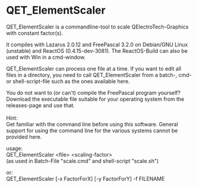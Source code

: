 # QET_ElementScaler

QET_ElementScaler is a commandline-tool to scale QElectroTech-Graphics with constant factor(s).

It compiles with Lazarus 2.0.12 and FreePascal 3.2.0 on Debian/GNU Linux (unstable) and ReactOS (0.4.15-dev-3081).
The ReactOS-Build can also be used with Win in a cmd-window.<br>

QET_ElementScaler can process one file at a time.
If you want to edit all files in a directory, you need to call QET_ElementScaler from a batch-, cmd- or shell-script-file such as the ones available here.<br>

You do not want to (or can't) compile the FreePascal program yourself? Download the executable file suitable for your operating system from the releases-page and use that.<br><br>
Hint: <br>
Get familiar with the command line before using this software.
General support for using the command line for the various systems cannot be provided here.



usage:<br>
QET_ElementScaler  &lt;file&gt;  &lt;scaling-factor&gt; <br>
(as used in Batch-File &quot;scale.cmd&quot; and shell-script &quot;scale.sh&quot;)

or:<br>
QET_ElementScaler [-x FactorForX] [-y FactorForY] -f FILENAME


